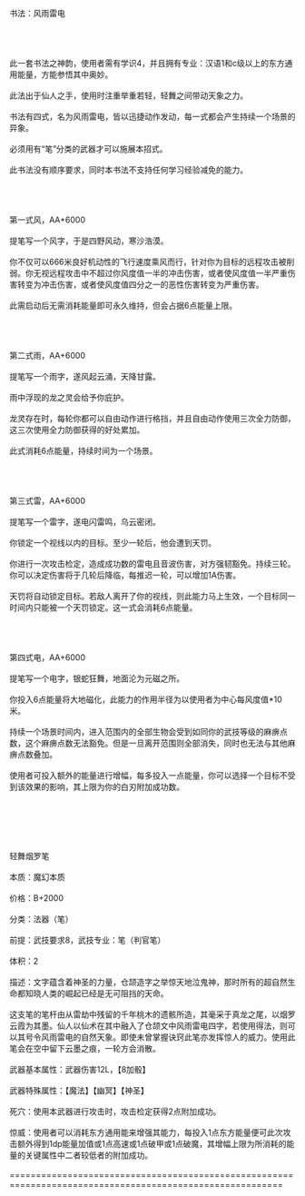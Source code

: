 <title>书法：风雨雷电</title>
<meta name="GENERATOR" content="WinCHM">
<meta http-equiv="Content-Type" content="text/html; charset=gb2312">
<br>书法：风雨雷电
<br>
<br>
<br>
<br>
<br>此一套书法之神韵，使用者需有学识4，并且拥有专业：汉语1和c级以上的东方通用能量，方能参悟其中奥妙。 
<br>
<br>此法出于仙人之手，使用时注重举重若轻，轻舞之间带动天象之力。
<br>
<br>书法有四式，名为风雨雷电，皆以迅捷动作发动，每一式都会产生持续一个场景的异象。 
<br>
<br>必须用有“笔”分类的武器才可以施展本招式。
<br>
<br>此书法没有顺序要求，同时本书法不支持任何学习经验减免的能力。
<br>
<br>
<br>
<br>
<br>第一式风，AA+6000
<br>
<br>提笔写一个风字，于是四野风动，寒沙浩漠。
<br>
<br>你不仅可以666米良好机动性的飞行速度乘风而行，针对你为目标的远程攻击被削弱。你无视远程攻击中不超过你风度值一半的冲击伤害，或者使风度值一半严重伤害转变为冲击伤害，或者使风度值四分之一的恶性伤害转变为严重伤害。
<br>
<br>此需启动后无需消耗能量即可永久维持，但会占据6点能量上限。
<br>
<br>
<br> 
<br>
<br>第二式雨，AA+6000
<br>
<br>提笔写一个雨字，遂风起云涌，天降甘露。
<br>
<br>雨中浮现的龙之灵会给予你庇护。
<br>
<br>龙灵存在时，每轮你都可以自由动作进行格挡，并且自由动作使用三次全力防御，这三次使用全力防御获得的好处累加。
<br>
<br>此式消耗6点能量，持续时间为一个场景。
<br>
<br>
<br> 
<br>
<br>第三式雷，AA+6000
<br>
<br>提笔写一个雷字，遂电闪雷鸣，乌云密闭。
<br>
<br>你锁定一个视线以内的目标。至少一轮后，他会遭到天罚。
<br>
<br>你进行一次攻击检定，造成成功数的雷电且音波伤害，对方强韧豁免。持续三轮。你可以决定伤害将于几轮后降临，每推迟一轮，可以增加1A伤害。
<br>
<br>天罚将自动锁定目标。若敌人离开了你的视线，则此能力马上生效，一个目标同一时间内只能被一个天罚锁定。这一式会消耗6点能量。
<br>
<br>
<br> 
<br>
<br>第四式电，AA+6000
<br>
<br>提笔写一个电字，银蛇狂舞，地面沦为元磁之所。
<br>
<br>你投入6点能量将大地磁化，此能力的作用半径为以使用者为中心每风度值*10米。
<br>
<br>持续一个场景时间内，进入范围内的全部生物会受到如同你的武技等级的麻痹点数，这个麻痹点数无法豁免。但是一旦离开范围则全部消失，同时也无法与其他麻痹点数叠加。
<br>
<br>使用者可投入额外的能量进行增幅，每多投入一点能量，你可以选择一个目标不受到该效果的影响，其上限为你的白刃附加成功数。
<br>
<br>
<br>
<br>
<br> 
<br>
<br>轻舞烟罗笔 
<br>
<br>本质：魔幻本质
<br>
<br>价格：B+2000
<br>
<br>分类：法器（笔）
<br>
<br>前提：武技要求8，武技专业：笔（判官笔）
<br>
<br>体积：2
<br>
<br>描述：文字蕴含着神圣的力量，仓颉造字之举惊天地泣鬼神，那时所有的超自然生命都知晓人类的崛起已经是无可阻挡的天命。
<br>
<br>这支笔的笔杆由从雷劫中残留的千年桃木的遗骸所造，其毫采于真龙之尾，以烟罗云霞为其墨。仙人以仙术在其中融入了仓颉文中风雨雷电四字，若使用得法，则可以其号令风雨雷电的自然天象。即使未曾掌握诀窍此笔亦发挥惊人的威力。使用此笔会在空中留下云墨之痕，一轮方会消散。 
<br>
<br>武器基本属性：武器伤害12L，【8加骰】
<br>
<br>武器特殊属性：【魔法】【幽冥】【神圣】
<br>
<br>死穴：使用本武器进行攻击时，攻击检定获得2点附加成功。
<br>
<br>惊威：使用者可以消耗东方通用能来增强其能力，每投入1点东方能量便可此次攻击额外得到1dp能量加值或1点高速或1点破甲或1点破魔，其增幅上限为所消耗的能量的关键属性中二者较低者的附加成功。
<br>
<br>==========================================================================================================
<br>